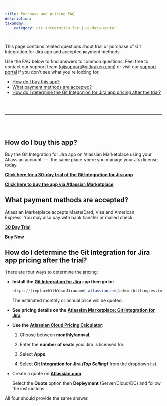 ```yaml
---

title: Purchase and pricing FAQ
description:
taxonomy:
    category: git-integration-for-jira-data-center

---
```


This page contains related questions about trial or purchase of Git Integration for Jira app and accepted payment methods.

Use the FAQ below to find answers to common questions. Feel free to contact our support team ([gijsupport@gitkraken.com](mailto:gijsupport@gitkraken.com?subject=About%20purchasing%20Git%20Plugin)) or visit our [support portal](https://help.gitkraken.com/git-integration-for-jira-data-center/gij-self-hosted-contact-support/) if you don't see what you're looking for.

- [How do I buy this app?](#how-do-i-buy-this-app)
- [What payment methods are accepted?](#what-payment-methods-are-accepted)
- [How do I determine the Git Integration for Jira app pricing after the trial?](#how-do-i-determine-the-git-integration-for-jira-app-pricing-after-the-trial)

<br>
<br>
<hr>
<br>
<br>

## How do I buy this app?

Buy the Git Integration for Jira app on Atlassian Marketplace using your Atlassian account  —  the same place where you manage your Jira license today.

[**Click here for a 30-day trial of the Git Integration for Jira app**](https://my.atlassian.com/addon/try/com.xiplink.jira.git.jira_git_plugin)

[**Click here to buy the app via Atlassian Marketplace**](https://my.atlassian.com/purchase/buyaddon?key=com.xiplink.jira.git.jira_git_plugin)

## What payment methods are accepted?

Atlassian Marketplace accepts MasterCard, Visa and American Express. You may also pay with bank transfer or mailed check.

[**30 Day Trial**](https://my.atlassian.com/addon/try/com.xiplink.jira.git.jira_git_plugin)

[**Buy Now**](https://my.atlassian.com/purchase/buyaddon?key=com.xiplink.jira.git.jira_git_plugin)

## How do I determine the Git Integration for Jira app pricing after the trial?

There are four ways to determine the pricing:

*   **Install the** [**Git Integration for Jira**](https://marketplace.atlassian.com/apps/4984/git-integration-for-jira?hosting=datacenter&tab=pricing) **app then go to:**

    ```powershell
    https://[replaceWithYourJiraname].atlassian.net/admin/billing/estimate
    ```

    The estimated monthly or annual price will be quoted.

*   **See pricing details on the** [**Atlassian Marketplace: Git Integration for Jira**](https://marketplace.atlassian.com/apps/4984/git-integration-for-jira?hosting=datacenter&tab=pricing).

*   **Use the** [**Atlassian Cloud Pricing Calculator**](https://www.atlassian.com/software/pricing-calculator):

    1.  Choose between **monthly/annual**.

    2.  Enter the **number of seats** your Jira is licensed for.

    3.  Select **Apps**.

    4.  Select **Git Integration for Jira** _**(Top Selling)**_ from the dropdown list.

*   Create a quote on [**Atlassian.com**](https://www.atlassian.com/purchase/addon/com.xiplink.jira.git.jira_git_plugin).

    Select the **Quote** option then **Deployment** (Server/Cloud/DC) and follow the instructions.

All four should provide the same answer.

